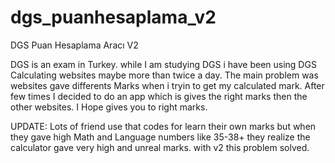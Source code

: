 # dgs_puanhesaplama_v2
DGS Puan Hesaplama Aracı V2


DGS is an exam in Turkey. while I am studying DGS i have been using DGS Calculating websites maybe more than twice a day.
The main problem was websites gave differents Marks when i tryin to get my calculated mark. After few times I decided to do an app
which is gives the right marks then the other websites. I Hope gives you to right marks.


UPDATE: Lots of friend use that codes for learn their own marks but when they gave high Math and Language numbers like 35-38+ 
they realize the calculator gave very high and unreal marks. with v2 this problem solved.
